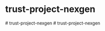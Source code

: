 ﻿# trust-project-nexgen
#   t r u s t - p r o j e c t - n e x g e n  
 #   t r u s t - p r o j e c t - n e x g e n  
 